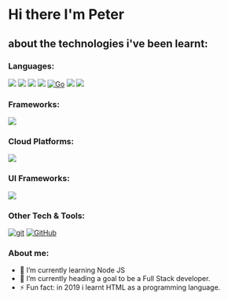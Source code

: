 # Hi there I'm Peter

## about the technologies i've been learnt:
### Languages:
 <img src = "https://img.shields.io/badge/-HTML5-E34F26?style=flat&logo=html5&logoColor=white"> <img src = "https://img.shields.io/badge/-CSS3-1572B6?style=flat&logo=css3&logoColor=white"> <img src="https://img.shields.io/badge/-JavaScript-eed718?style=flat&logo=javascript&logoColor=ffffff"> <img src="https://img.shields.io/badge/-Python-black?style=flat&logo=python&logoColor=white"> [![Go](https://img.shields.io/badge/--00ADD8?logo=go&logoColor=ffffff)](https://golang.org/) <img src="https://img.shields.io/badge/-C%20&%20C++-659ad2?style=flat&logo=c%2B%2B&logoColor=ffffff"> <img src="http://img.shields.io/badge/-Java-F89820?style=flat&logo=java&logoColor=white">
 
### Frameworks:
 <img src="https://img.shields.io/badge/-React-000000?style=flat&logo=react&logoColor=00c8ff">
 
### Cloud Platforms:
 <img src="https://img.shields.io/badge/-Firebase-FFA611?style=flat&logo=firebase&logoColor=FFFFFF">
 
### UI Frameworks:
 <img src="https://img.shields.io/badge/-Bootstrap-563D7C?style=flat&logo=bootstrap&logoColor=white">
 
### Other Tech & Tools:
 [![git](https://badgen.net/badge/icon/git?icon=git&label)](https://git-scm.com) [![GitHub](https://badgen.net/badge/icon/github?icon=github&label)](https://github.com)


### About me:
<!--- 🔭 I’m currently working on ...-->
- 🌱 I’m currently learning Node JS
- 🔭 I’m currently heading a goal to be a Full Stack developer.
- ⚡ Fun fact: in 2019 i learnt HTML as a programming language.
<!--
- 👯 I’m looking to collaborate on ...
- 🤔 I’m looking for help with ...
- 💬 Ask me about ...
- 📫 How to reach me:
- 😄 Pronouns:
-->
